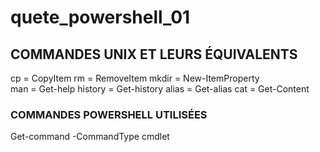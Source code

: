 # quete_powershell_01

## COMMANDES UNIX ET LEURS ÉQUIVALENTS
cp = CopyItem
rm = RemoveItem
mkdir =  New-ItemProperty   
man = Get-help
history = Get-history
alias = Get-alias
cat = Get-Content 

### COMMANDES POWERSHELL UTILISÉES
Get-command -CommandType cmdlet
